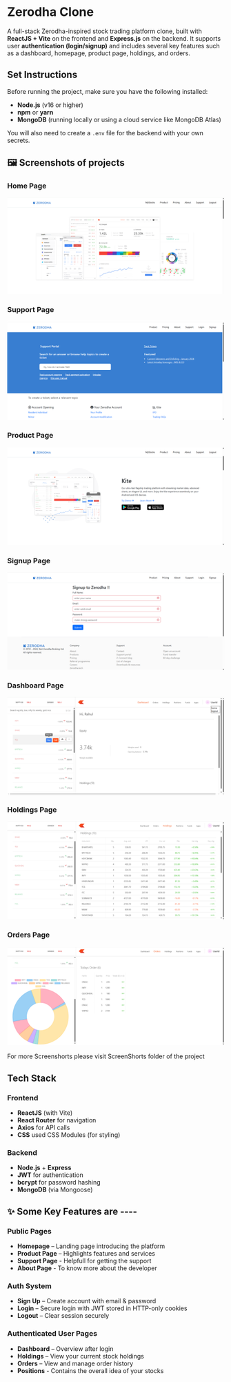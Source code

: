 # Zerodha Clone

A full-stack Zerodha-inspired stock trading platform clone, built with **ReactJS + Vite** on the frontend and **Express.js** on the backend. It supports user **authentication (login/signup)** and includes several key features such as a dashboard, homepage, product page, holdings, and orders.

## Set Instructions

Before running the project, make sure you have the following installed:

- **Node.js** (v16 or higher)
- **npm** or **yarn**
- **MongoDB** (running locally or using a cloud service like MongoDB Atlas)

You will also need to create a `.env` file for the backend with your own secrets.

## 🖼️ Screenshots of projects

### Home Page  
![Login Page](ScreenShorts/homePage.png)

### Support Page  
![Login Page](ScreenShorts/supportPage.png)

### Product Page  
![Login Page](ScreenShorts/productPage.png)

### Signup Page  
![Login Page](ScreenShorts/signupPage.png)

### Dashboard Page
![Dashboard](ScreenShorts/dashboard.png)

### Holdings Page  
![Holdings Page](ScreenShorts/holdingPage.png)

### Orders Page  
![Orders Page](ScreenShorts/orderPage.png)

For more Screenshorts please visit ScreenShorts folder of the project

## Tech Stack

### Frontend 
- **ReactJS** (with Vite)
- **React Router** for navigation
- **Axios** for API calls
- **CSS** used CSS Modules (for styling)

### Backend 
- **Node.js** + **Express**
- **JWT** for authentication
- **bcrypt** for password hashing
- **MongoDB** (via Mongoose)

## ✨ Some Key Features are ----

### Public Pages
- **Homepage** – Landing page introducing the platform
- **Product Page** – Highlights features and services
- **Support Page** - Helpfull for getting the support
- **About Page** - To know more about the developer

### Auth System
- **Sign Up** – Create account with email & password
- **Login** – Secure login with JWT stored in HTTP-only cookies
- **Logout** – Clear session securely

### Authenticated User Pages
- **Dashboard** – Overview after login
- **Holdings** – View your current stock holdings
- **Orders** – View and manage order history
- **Positions** - Contains the overall idea of your stocks


